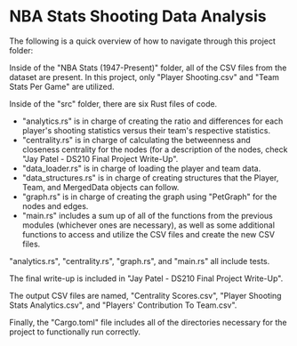 # NBA Stats Shooting Data Analysis
 
The following is a quick overview of how to navigate through this project folder:

Inside of the "NBA Stats (1947-Present)" folder, all of the CSV files from the dataset are present. In this project, only "Player Shooting.csv" and "Team Stats Per Game" are utilized.

Inside of the "src" folder, there are six Rust files of code.

- "analytics.rs" is in charge of creating the ratio and differences for each player's shooting statistics versus their team's respective statistics.
- "centrality.rs" is in charge of calculating the betweenness and closeness centrality for the nodes (for a description of the nodes, check "Jay Patel - DS210 Final Project Write-Up".
- "data_loader.rs" is in charge of loading the player and team data.
- "data_structures.rs" is in charge of creating structures that the Player, Team, and MergedData objects can follow.
- "graph.rs" is in charge of creating the graph using "PetGraph" for the nodes and edges.
- "main.rs" includes a sum up of all of the functions from the previous modules (whichever ones are necessary), as well as some additional functions to access and utilize the CSV files and create the new CSV files.

"analytics.rs", "centrality.rs", "graph.rs", and "main.rs" all include tests.

The final write-up is included in "Jay Patel - DS210 Final Project Write-Up".

The output CSV files are named, "Centrality Scores.csv", "Player Shooting Stats Analytics.csv", and "Players' Contribution To Team.csv".

Finally, the "Cargo.toml" file includes all of the directories necessary for the project to functionally run correctly.
